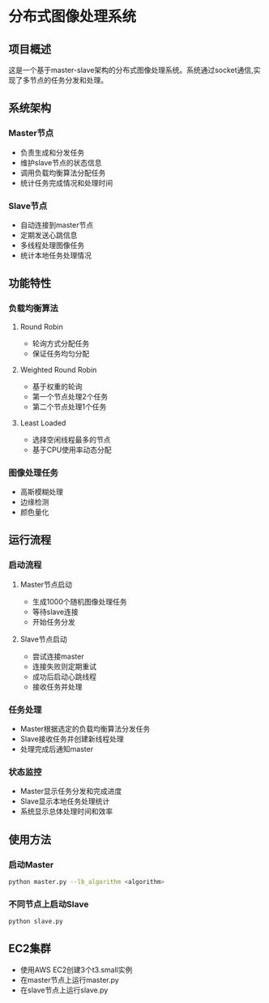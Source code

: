 # 分布式图像处理系统

## 项目概述
这是一个基于master-slave架构的分布式图像处理系统。系统通过socket通信,实现了多节点的任务分发和处理。

## 系统架构

### Master节点
- 负责生成和分发任务
- 维护slave节点的状态信息 
- 调用负载均衡算法分配任务
- 统计任务完成情况和处理时间

### Slave节点
- 自动连接到master节点
- 定期发送心跳信息
- 多线程处理图像任务
- 统计本地任务处理情况

## 功能特性

### 负载均衡算法
1. Round Robin
   - 轮询方式分配任务
   - 保证任务均匀分配

2. Weighted Round Robin  
   - 基于权重的轮询
   - 第一个节点处理2个任务
   - 第二个节点处理1个任务

3. Least Loaded
   - 选择空闲线程最多的节点
   - 基于CPU使用率动态分配

### 图像处理任务
- 高斯模糊处理
- 边缘检测
- 颜色量化

## 运行流程

### 启动流程
1. Master节点启动
   - 生成1000个随机图像处理任务
   - 等待slave连接
   - 开始任务分发

2. Slave节点启动
   - 尝试连接master
   - 连接失败则定期重试
   - 成功后启动心跳线程
   - 接收任务并处理

### 任务处理
- Master根据选定的负载均衡算法分发任务
- Slave接收任务并创建新线程处理
- 处理完成后通知master

### 状态监控
- Master显示任务分发和完成进度
- Slave显示本地任务处理统计
- 系统显示总体处理时间和效率

## 使用方法

### 启动Master
```bash
python master.py --lb_algorithm <algorithm>
```

### 不同节点上启动Slave
```bash
python slave.py
```

## EC2集群
- 使用AWS EC2创建3个t3.small实例
- 在master节点上运行master.py
- 在slave节点上运行slave.py


